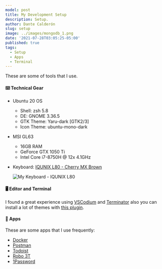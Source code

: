 ```yaml
---
model: post
title: My Development Setup
description: Setup.
author: Dante Calderón
slug: setup
image: ../images/mongodb_1.png
date: '2021-07-28T03:05:25-05:00'
published: true
tags:
  - Setup
  - Apps
  - Terminal
---
```



These are some of tools that I use.

#### ⌨️ Technical Gear

* Ubuntu 20 OS
  - Shell: zsh 5.8
  - DE: GNOME 3.36.5
  - GTK Theme: Yaru-dark [GTK2/3]
  - Icon Theme: ubuntu-mono-dark

* MSI GL63
  - 16GB RAM
  - GeForce GTX 1050 Ti
  - Intel Core i7-8750H @ 12x 4.1GHz

* Keyboard: [IQUNIX L80 - Cherry MX Brown](https://iqunix.store/collections/80-series/products/iqunix-l80-formula-typing-wireless-mechanical-keyboard?variant=32620690178108)

  ![My Keyboard - IQUNIX L80](../images/iqunix_l80.png)

#### 🖥 Editor and Terminal

I found a great experience using [VSCodium](https://vscodium.com/) and [Terminator](https://terminator-gtk3.readthedocs.io/en/latest/index.html) also you can install a lot of themes with [this plugin](https://github.com/EliverLara/terminator-themes).

#### 📱 Apps

These are some apps that I use frequently:

* [Docker](https://www.docker.com/)
* [Postman](https://www.postman.com/)
* [Todoist](https://todoist.com/)
* [Robo 3T](https://robomongo.org/)
* [1Password](https://1password.com/)
